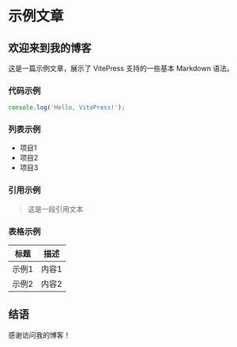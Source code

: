 # 示例文章

## 欢迎来到我的博客

这是一篇示例文章，展示了 VitePress 支持的一些基本 Markdown 语法。

### 代码示例

```javascript
console.log('Hello, VitePress!');
```

### 列表示例

- 项目1
- 项目2
- 项目3

### 引用示例

> 这是一段引用文本

### 表格示例

| 标题 | 描述 |
|------|------|
| 示例1 | 内容1 |
| 示例2 | 内容2 |

## 结语

感谢访问我的博客！